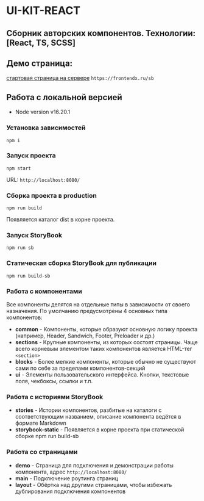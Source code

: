 # UI-KIT-REACT

## Сборник авторских компонентов. Технологии: [React, TS, SCSS]

## Демо страница:

[стартовая страница на сервере](https://frontendx.ru/sb) `https://frontendx.ru/sb`

## Работа с локальной версией

- Node version v16.20.1

### Установка зависимостей

```commandline
npm i
```

### Запуск проекта

```commandline
npm start
```

URL: `http://localhost:8080/`

### Сборка проекта в production

```commandline
npm run build
```

Появляется каталог dist в корне проекта.

### Запуск StoryBook

```commandline
npm run sb
```

### Статическая сборка StoryBook для публикации

```commandline
npm run build-sb
```

### Работа с компонентами

Все компоненты делятся на отдельные типы в зависимости от своего назначения. По умолчанию предусмотрены 4 основных типа компонентов:

- **common** - Компоненты, которые образуют основную логику проекта (например, Header, Sandwich, Footer, Preloader и др.)
- **sections** - Крупные компоненты, из которых состоят страницы. Чаще всего корневым элементом таких компонентов является HTML-тег `<section>`
- **blocks** - Более мелкие компоненты, которые обычно не существуют сами по себе за пределами компонентов-секций
- **ui** - Элементы пользовательского интерфейса. Кнопки, текстовые поля, чекбоксы, ссылки и т.п.

### Работа с историями StoryBook

- **stories** - Истории компонентов, разбитые на каталоги с соответствующим названием, описание компонента ведётся в формате Markdown
- **storybook-static** - Появляется в корне проекта при статической сборке npm run build-sb

### Работа со страницами

- **demo** - Страница для подключения и демонстрации работы компонента, адрес `http://localhost:8080/`
- **main** - Подключение роутинга страниц
- **layout** - Обёртка над другими страницами, чтобы избежать дублирования подключения компонентов
